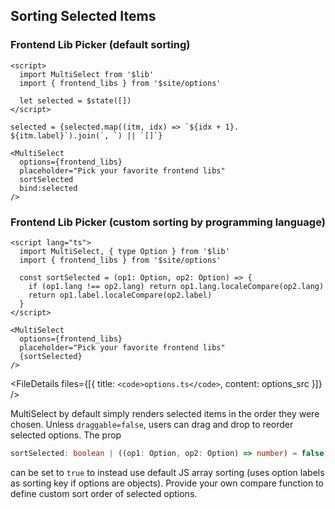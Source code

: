 <script lang="ts">
  import { FileDetails } from '$lib'
  import options_src from '$site/options.ts?raw'
</script>

## Sorting Selected Items

### Frontend Lib Picker (default sorting)

```svelte example id="default-sort"
<script>
  import MultiSelect from '$lib'
  import { frontend_libs } from '$site/options'

  let selected = $state([])
</script>

selected = {selected.map((itm, idx) => `${idx + 1}. ${itm.label}`).join(`, `) || `[]`}

<MultiSelect
  options={frontend_libs}
  placeholder="Pick your favorite frontend libs"
  sortSelected
  bind:selected
/>
```

### Frontend Lib Picker (custom sorting by programming language)

```svelte example id="custom-sort"
<script lang="ts">
  import MultiSelect, { type Option } from '$lib'
  import { frontend_libs } from '$site/options'

  const sortSelected = (op1: Option, op2: Option) => {
    if (op1.lang !== op2.lang) return op1.lang.localeCompare(op2.lang)
    return op1.label.localeCompare(op2.label)
  }
</script>

<MultiSelect
  options={frontend_libs}
  placeholder="Pick your favorite frontend libs"
  {sortSelected}
/>
```

<FileDetails files={[{ title: `<code>options.ts</code>`, content: options_src }]} />

MultiSelect by default simply renders selected items in the order they were chosen. Unless `draggable=false`, users can drag and drop to reorder selected options. The prop

```ts
sortSelected: boolean | ((op1: Option, op2: Option) => number) = false
```

can be set to `true` to instead use default JS array sorting (uses option labels as sorting key if options are objects). Provide your own compare function to define custom sort order of selected options.
